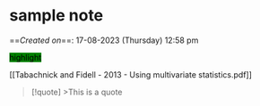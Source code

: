 # sample note

==*Created on*==: 17-08-2023 (Thursday) 12:58 pm

<mark style="background-color: green"> highlight </mark>

[[Tabachnick and Fidell - 2013 - Using multivariate statistics.pdf]]

> [!quote] >This is a quote





